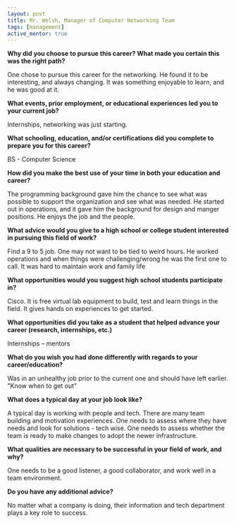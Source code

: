 ```yaml
---
layout: post
title: Mr. Welsh, Manager of Computer Networking Team
tags: [management]
active_mentor: true
---
```


**Why did you choose to pursue this career?  What made you certain this was the right path?**

One chose to pursue this career for the networking. He found it to be interesting, and always changing. It was something enjoyable to learn, and he was good at it.

**What events, prior employment, or educational experiences led you to your current job?**

Internships, networking was just starting.

**What schooling, education, and/or certifications did you complete to prepare you for this career?**

BS - Computer Science

**How did you make the best use of your time in both your education and career?**

The programming background gave him the chance to see what was possible to support the organization and see what was needed. He started out in operations, and it gave him the background for design and manger positions. He enjoys the job and the people.

**What advice would you give to a high school or college student interested in pursuing this field of work?**

Find a 9 to 5 job. One may not want to be tied to weird hours. He worked operations and when things were challenging/wrong he was the first one to call. It was hard to maintain work and family life

**What opportunities would you suggest high school students participate in?**

Cisco. It is free virtual lab equipment to build, test and learn things in the field. It gives hands on experiences to get started.

**What opportunities did you take as a student that helped advance your career (research, internships, etc.)**

Internships – mentors

**What do you wish you had done differently with regards to your career/education?**

Was in an unhealthy job prior to the current one and should have left earlier. "Know when to get out"

**What does a typical day at your job look like?**

A typical day is working with people and tech. There are many team building and motivation experiences. One needs to assess where they have needs and look for solutions - tech wise. One needs to assess whether the team is ready to make changes to adopt the newer infrastructure.

**What qualities are necessary to be successful in your field of work, and why?**

One needs to be a good listener, a good collaborator, and work well in a team environment.

**Do you have any additional advice?**

No matter what a company is doing, their information and tech department plays a key role to success.
